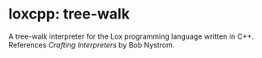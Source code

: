 # loxcpp: tree-walk
A tree-walk interpreter for the Lox programming language written in C++. References *Crafting Interpreters* by Bob Nystrom. 
